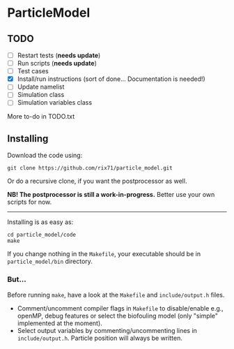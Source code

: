 # ParticleModel


## TODO

- [ ] Restart tests (**needs update**)
- [ ] Run scripts (**needs update**)
- [ ] Test cases 
- [x] Install/run instructions (sort of done... Documentation is needed!)
- [ ] Update namelist 
- [ ] Simulation class
- [ ] Simulation variables class

More to-do in TODO.txt

## Installing

Download the code using:

```
git clone https://github.com/rix71/particle_model.git
```

Or do a recursive clone, if you want the postprocessor as well.

**NB! The postprocessor is still a work-in-progress.** Better use your own scripts for now.

---

Installing is as easy as:

```
cd particle_model/code
make
```

If you change nothing in the `Makefile`, your executable should be in `particle_model/bin` directory.

### But...

Before running `make`, have a look at the `Makefile` and `include/output.h` files.

- Comment/uncomment compiler flags in `Makefile` to disable/enable e.g., openMP, debug features or select the biofouling model (only "simple" implemented at the moment).
- Select output variables by commenting/uncommenting lines in `include/output.h`. Particle position will always be written.
